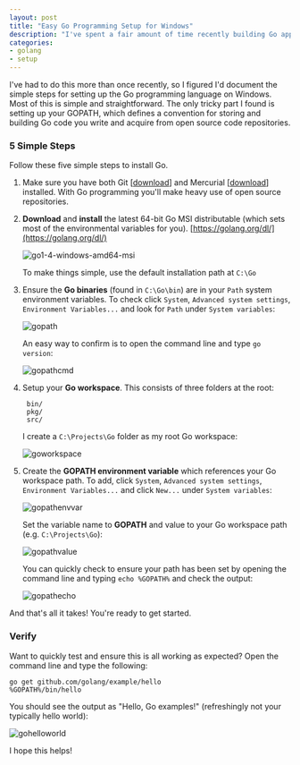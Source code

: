 ```yaml
---
layout: post
title: "Easy Go Programming Setup for Windows"
description: "I've spent a fair amount of time recently building Go apps. Every time I've set it up on Windows I've had to re-learn the steps. This post is a short tutorial for setting up Go on Windows."
categories: 
- golang
- setup
---
```


I've had to do this more than once recently, so I figured I'd document the simple steps for setting up the Go programming language on Windows. Most of this is simple and straightforward. The only tricky part I found is setting up your GOPATH, which defines a convention for storing and building Go code you write and acquire from open source code repositories.

### 5 Simple Steps ###

Follow these five simple steps to install Go.

1. Make sure you have both Git [[download](http://git-scm.com/download/win)] and Mercurial [[download](http://mercurial.selenic.com/wiki/Download)] installed. With Go programming you'll make heavy use of open source repositories.

2. **Download** and **install** the latest 64-bit Go MSI distributable (which sets most of the environmental variables for you). [https://golang.org/dl/](https://golang.org/dl/)

	![go1-4-windows-amd64-msi](https://cloud.githubusercontent.com/assets/746259/5536386/184c0a8c-8a4e-11e4-828c-dd3320fbdd41.png)

	To make things simple, use the default installation path at `C:\Go`

3. Ensure the **Go binaries** (found in `C:\Go\bin`) are in your `Path` system environment variables. To check click `System`, `Advanced system settings`, `Environment Variables...` and look for `Path` under `System variables`:

	![gopath](https://cloud.githubusercontent.com/assets/746259/5536474/965ff18a-8a4f-11e4-853f-aede7735a6fd.png)

	An easy way to confirm is to open the command line and type `go version`:

	![gopathcmd](https://cloud.githubusercontent.com/assets/746259/5536483/e51af5c2-8a4f-11e4-8b7f-dddcf0a32548.png)

4. Setup your **Go workspace**. This consists of three folders at the root:

	    bin/
		pkg/
		src/

	I create a `C:\Projects\Go` folder as my root Go workspace: 

	![goworkspace](https://cloud.githubusercontent.com/assets/746259/5536646/909c8c06-8a52-11e4-8cb0-1ba9b5077f8a.png)

5. Create the **GOPATH environment variable** which references your Go workspace path. To add, click `System`, `Advanced system settings`, `Environment Variables...` and click `New...` under `System variables`:

	![gopathenvvar](https://cloud.githubusercontent.com/assets/746259/5536717/6ef223da-8a53-11e4-96bf-3cbbd9acf589.png)

	Set the variable name to **GOPATH** and value to your Go workspace path (e.g. `C:\Projects\Go`):

	![gopathvalue](https://cloud.githubusercontent.com/assets/746259/5536757/feb28c94-8a53-11e4-9bf4-02728abe34e5.png)

	You can quickly check to ensure your path has been set by opening the command line and typing `echo %GOPATH%` and check the output:

	![gopathecho](https://cloud.githubusercontent.com/assets/746259/5536824/39de5004-8a55-11e4-8140-ee39858cc1f4.png)

And that's all it takes! You're ready to get started.

### Verify ###

Want to quickly test and ensure this is all working as expected? Open the command line and type the following:

	go get github.com/golang/example/hello
	%GOPATH%/bin/hello

You should see the output as "Hello, Go examples!" (refreshingly not your typically hello world):

![gohelloworld](https://cloud.githubusercontent.com/assets/746259/5536857/ad39c088-8a55-11e4-9080-c87d62ca55c8.png)

I hope this helps!